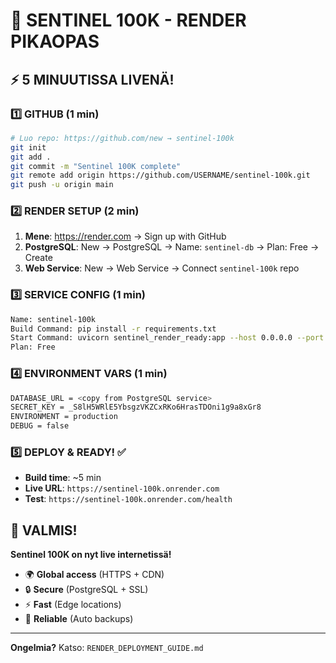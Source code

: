 # 🚀 SENTINEL 100K - RENDER PIKAOPAS

## ⚡ 5 MINUUTISSA LIVENÄ!

### 1️⃣ GITHUB (1 min)
```bash
# Luo repo: https://github.com/new → sentinel-100k
git init
git add .
git commit -m "Sentinel 100K complete"
git remote add origin https://github.com/USERNAME/sentinel-100k.git
git push -u origin main
```

### 2️⃣ RENDER SETUP (2 min)
1. **Mene**: https://render.com → Sign up with GitHub
2. **PostgreSQL**: New → PostgreSQL → Name: `sentinel-db` → Plan: Free → Create
3. **Web Service**: New → Web Service → Connect `sentinel-100k` repo

### 3️⃣ SERVICE CONFIG (1 min)
```bash
Name: sentinel-100k
Build Command: pip install -r requirements.txt
Start Command: uvicorn sentinel_render_ready:app --host 0.0.0.0 --port $PORT
Plan: Free
```

### 4️⃣ ENVIRONMENT VARS (1 min)
```bash
DATABASE_URL = <copy from PostgreSQL service>
SECRET_KEY = _S8lH5WRlE5YbsgzVKZCxRKo6HrasTDOni1g9a8xGr8
ENVIRONMENT = production
DEBUG = false
```

### 5️⃣ DEPLOY & READY! ✅
- **Build time**: ~5 min
- **Live URL**: `https://sentinel-100k.onrender.com`
- **Test**: `https://sentinel-100k.onrender.com/health`

## 🎯 VALMIS!

**Sentinel 100K on nyt live internetissä!**
- 🌍 **Global access** (HTTPS + CDN)
- 🔒 **Secure** (PostgreSQL + SSL)
- ⚡ **Fast** (Edge locations)
- 💾 **Reliable** (Auto backups)

---

**Ongelmia?** Katso: `RENDER_DEPLOYMENT_GUIDE.md` 
